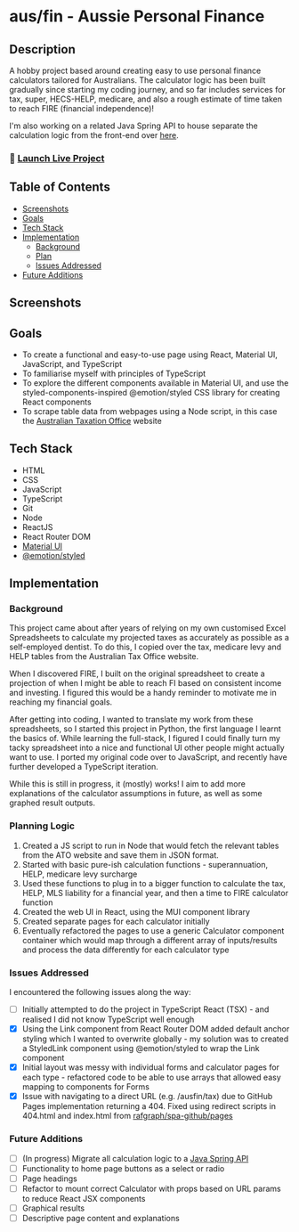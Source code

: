 # aus/fin - Aussie Personal Finance

## Description

A hobby project based around creating easy to use personal finance calculators tailored for Australians. The calculator logic has been built gradually since starting my coding journey, and so far includes services for tax, super, HECS-HELP, medicare, and also a rough estimate of time taken to reach FIRE (financial independence)!

I'm also working on a related Java Spring API to house separate the calculation logic from the front-end over [here](https://github.com/austnly/ausfin-api).

### 🚀 [Launch Live Project](https://www.astnly.com/ausfin)

## Table of Contents

-   [Screenshots](#screenshots)
-   [Goals](#goals)
-   [Tech Stack](#tech-stack)
-   [Implementation](#implementation)
    -   [Background](#background)
    -   [Plan](#planning-logic)
    -   [Issues Addressed](#issues-addressed)
-   [Future Additions](#future-additions)

## Screenshots

<!--
<figure>
<figcaption><i>Home Page</i></figcaption>
<img src="./screenshots/home.png" height="300px" alt="Home Page" />
</figure> -->

## Goals

-   To create a functional and easy-to-use page using React, Material UI, JavaScript, and TypeScript
-   To familiarise myself with principles of TypeScript
-   To explore the different components available in Material UI, and use the styled-components-inspired @emotion/styled CSS library for creating React components
-   To scrape table data from webpages using a Node script, in this case the [Australian Taxation Office](https://www.ato.gov.au/rates/individual-income-tax-rates/) website

## Tech Stack

-   HTML
-   CSS
-   JavaScript
-   TypeScript
-   Git
-   Node
-   ReactJS
-   React Router DOM
-   [Material UI](https://mui.com/)
-   [@emotion/styled](https://emotion.sh/docs/styled)

## Implementation

### Background

This project came about after years of relying on my own customised Excel Spreadsheets to calculate my projected taxes as accurately as possible as a self-employed dentist. To do this, I copied over the tax, medicare levy and HELP tables from the Australian Tax Office website.

When I discovered FIRE, I built on the original spreadsheet to create a projection of when I might be able to reach FI based on consistent income and investing. I figured this would be a handy reminder to motivate me in reaching my financial goals.

After getting into coding, I wanted to translate my work from these spreadsheets, so I started this project in Python, the first language I learnt the basics of. While learning the full-stack, I figured I could finally turn my tacky spreadsheet into a nice and functional UI other people might actually want to use. I ported my original code over to JavaScript, and recently have further developed a TypeScript iteration.

While this is still in progress, it (mostly) works! I aim to add more explanations of the calculator assumptions in future, as well as some graphed result outputs.

### Planning Logic

1. Created a JS script to run in Node that would fetch the relevant tables from the ATO website and save them in JSON format.
1. Started with basic pure-ish calculation functions - superannuation, HELP, medicare levy surcharge
1. Used these functions to plug in to a bigger function to calculate the tax, HELP, MLS liability for a financial year, and then a time to FIRE calculator function
1. Created the web UI in React, using the MUI component library
1. Created separate pages for each calculator initially
1. Eventually refactored the pages to use a generic Calculator component container which would map through a different array of inputs/results and process the data differently for each calculator type

### Issues Addressed

I encountered the following issues along the way:

-   [ ] Initially attempted to do the project in TypeScript React (TSX) - and realised I did not know TypeScript well enough
-   [x] Using the Link component from React Router DOM added default anchor styling which I wanted to overwrite globally - my solution was to created a StyledLink component using @emotion/styled to wrap the Link component
-   [x] Initial layout was messy with individual forms and calculator pages for each type - refactored code to be able to use arrays that allowed easy mapping to components for Forms
-   [x] Issue with navigating to a direct URL (e.g. /ausfin/tax) due to GitHub Pages implementation returning a 404. Fixed using redirect scripts in 404.html and index.html from [rafgraph/spa-github/pages](https://github.com/rafgraph/spa-github-pages)

### Future Additions

-   [ ] (In progress) Migrate all calculation logic to a [Java Spring API](https://github.com/austnly/ausfin-api)
-   [ ] Functionality to home page buttons as a select or radio
-   [ ] Page headings
-   [ ] Refactor to mount correct Calculator with props based on URL params to reduce React JSX components
-   [ ] Graphical results
-   [ ] Descriptive page content and explanations
